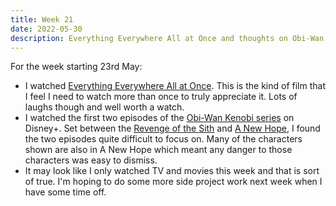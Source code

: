 ```yaml
---
title: Week 21
date: 2022-05-30
description: Everything Everywhere All at Once and thoughts on Obi-Wan Kenobi on Disney+.
---
```


For the week starting 23rd May:

- I watched [Everything Everywhere All at Once](https://www.themoviedb.org/movie/545611-everything-everywhere-all-at-once). This is the kind of film that I feel I need to watch more than once to truly appreciate it. Lots of laughs though and well worth a watch.
- I watched the first two episodes of the [Obi-Wan Kenobi series](https://www.themoviedb.org/tv/92830-obi-wan-kenobi) on Disney+. Set between the [Revenge of the Sith](https://www.themoviedb.org/movie/1895-star-wars-episode-iii-revenge-of-the-sith) and [A New Hope](https://www.themoviedb.org/movie/11-star-wars), I found the two episodes quite difficult to focus on. Many of the characters shown are also in A New Hope which meant any danger to those characters was easy to dismiss.
- It may look like I only watched TV and movies this week and that is sort of true. I'm hoping to do some more side project work next week when I have some time off.
